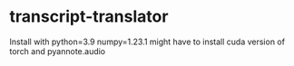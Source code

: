 # transcript-translator

Install with python=3.9 numpy=1.23.1
might have to install cuda version of torch and pyannote.audio
